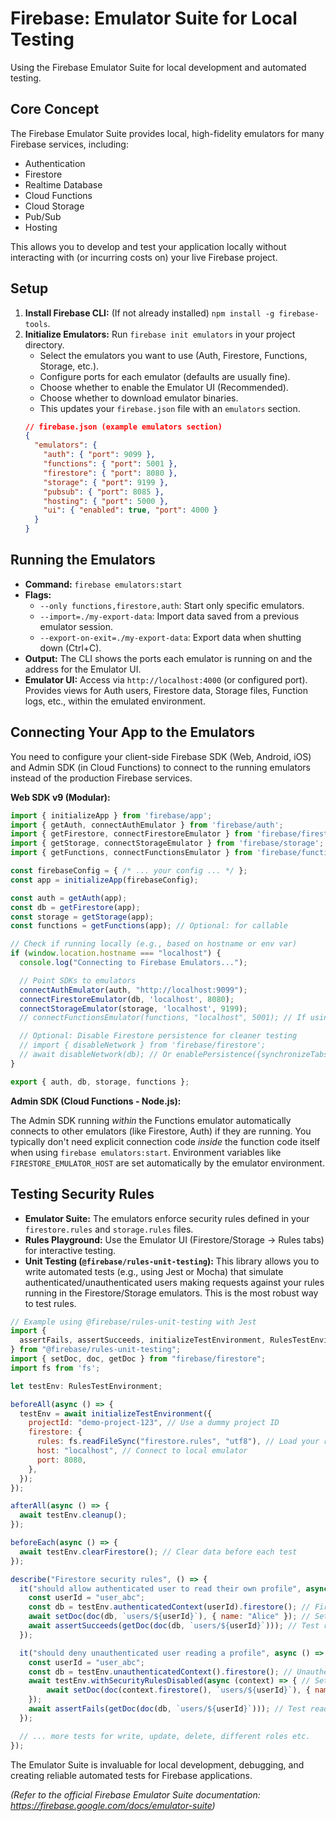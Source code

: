 # Firebase: Emulator Suite for Local Testing

Using the Firebase Emulator Suite for local development and automated testing.

## Core Concept

The Firebase Emulator Suite provides local, high-fidelity emulators for many Firebase services, including:

*   Authentication
*   Firestore
*   Realtime Database
*   Cloud Functions
*   Cloud Storage
*   Pub/Sub
*   Hosting

This allows you to develop and test your application locally without interacting with (or incurring costs on) your live Firebase project.

## Setup

1.  **Install Firebase CLI:** (If not already installed) `npm install -g firebase-tools`.
2.  **Initialize Emulators:** Run `firebase init emulators` in your project directory.
    *   Select the emulators you want to use (Auth, Firestore, Functions, Storage, etc.).
    *   Configure ports for each emulator (defaults are usually fine).
    *   Choose whether to enable the Emulator UI (Recommended).
    *   Choose whether to download emulator binaries.
    *   This updates your `firebase.json` file with an `emulators` section.
    ```json
    // firebase.json (example emulators section)
    {
      "emulators": {
        "auth": { "port": 9099 },
        "functions": { "port": 5001 },
        "firestore": { "port": 8080 },
        "storage": { "port": 9199 },
        "pubsub": { "port": 8085 },
        "hosting": { "port": 5000 },
        "ui": { "enabled": true, "port": 4000 }
      }
    }
    ```

## Running the Emulators

*   **Command:** `firebase emulators:start`
*   **Flags:**
    *   `--only functions,firestore,auth`: Start only specific emulators.
    *   `--import=./my-export-data`: Import data saved from a previous emulator session.
    *   `--export-on-exit=./my-export-data`: Export data when shutting down (Ctrl+C).
*   **Output:** The CLI shows the ports each emulator is running on and the address for the Emulator UI.
*   **Emulator UI:** Access via `http://localhost:4000` (or configured port). Provides views for Auth users, Firestore data, Storage files, Function logs, etc., within the emulated environment.

## Connecting Your App to the Emulators

You need to configure your client-side Firebase SDK (Web, Android, iOS) and Admin SDK (in Cloud Functions) to connect to the running emulators instead of the production Firebase services.

**Web SDK v9 (Modular):**

```javascript
import { initializeApp } from 'firebase/app';
import { getAuth, connectAuthEmulator } from 'firebase/auth';
import { getFirestore, connectFirestoreEmulator } from 'firebase/firestore';
import { getStorage, connectStorageEmulator } from 'firebase/storage';
import { getFunctions, connectFunctionsEmulator } from 'firebase/functions'; // For callable functions

const firebaseConfig = { /* ... your config ... */ };
const app = initializeApp(firebaseConfig);

const auth = getAuth(app);
const db = getFirestore(app);
const storage = getStorage(app);
const functions = getFunctions(app); // Optional: for callable

// Check if running locally (e.g., based on hostname or env var)
if (window.location.hostname === "localhost") {
  console.log("Connecting to Firebase Emulators...");

  // Point SDKs to emulators
  connectAuthEmulator(auth, "http://localhost:9099");
  connectFirestoreEmulator(db, 'localhost', 8080);
  connectStorageEmulator(storage, 'localhost', 9199);
  // connectFunctionsEmulator(functions, "localhost", 5001); // If using callable functions

  // Optional: Disable Firestore persistence for cleaner testing
  // import { disableNetwork } from 'firebase/firestore';
  // await disableNetwork(db); // Or enablePersistence({synchronizeTabs:true}) etc.
}

export { auth, db, storage, functions };
```

**Admin SDK (Cloud Functions - Node.js):**

The Admin SDK running *within* the Functions emulator automatically connects to other emulators (like Firestore, Auth) if they are running. You typically don't need explicit connection code *inside* the function code itself when using `firebase emulators:start`. Environment variables like `FIRESTORE_EMULATOR_HOST` are set automatically by the emulator environment.

## Testing Security Rules

*   **Emulator Suite:** The emulators enforce security rules defined in your `firestore.rules` and `storage.rules` files.
*   **Rules Playground:** Use the Emulator UI (Firestore/Storage -> Rules tabs) for interactive testing.
*   **Unit Testing (`@firebase/rules-unit-testing`):** This library allows you to write automated tests (e.g., using Jest or Mocha) that simulate authenticated/unauthenticated users making requests against your rules running in the Firestore/Storage emulators. This is the most robust way to test rules.

```javascript
// Example using @firebase/rules-unit-testing with Jest
import {
  assertFails, assertSucceeds, initializeTestEnvironment, RulesTestEnvironment
} from "@firebase/rules-unit-testing";
import { setDoc, doc, getDoc } from "firebase/firestore";
import fs from 'fs';

let testEnv: RulesTestEnvironment;

beforeAll(async () => {
  testEnv = await initializeTestEnvironment({
    projectId: "demo-project-123", // Use a dummy project ID
    firestore: {
      rules: fs.readFileSync("firestore.rules", "utf8"), // Load your rules file
      host: "localhost", // Connect to local emulator
      port: 8080,
    },
  });
});

afterAll(async () => {
  await testEnv.cleanup();
});

beforeEach(async () => {
  await testEnv.clearFirestore(); // Clear data before each test
});

describe("Firestore security rules", () => {
  it("should allow authenticated user to read their own profile", async () => {
    const userId = "user_abc";
    const db = testEnv.authenticatedContext(userId).firestore(); // Firestore instance authenticated as user_abc
    await setDoc(doc(db, `users/${userId}`), { name: "Alice" }); // Setup data (bypasses rules)
    await assertSucceeds(getDoc(doc(db, `users/${userId}`))); // Test read rule
  });

  it("should deny unauthenticated user reading a profile", async () => {
    const userId = "user_abc";
    const db = testEnv.unauthenticatedContext().firestore(); // Unauthenticated instance
    await testEnv.withSecurityRulesDisabled(async (context) => { // Setup data bypassing rules
        await setDoc(doc(context.firestore(), `users/${userId}`), { name: "Alice" });
    });
    await assertFails(getDoc(doc(db, `users/${userId}`))); // Test read rule
  });

  // ... more tests for write, update, delete, different roles etc.
});
```

The Emulator Suite is invaluable for local development, debugging, and creating reliable automated tests for Firebase applications.

*(Refer to the official Firebase Emulator Suite documentation: https://firebase.google.com/docs/emulator-suite)*